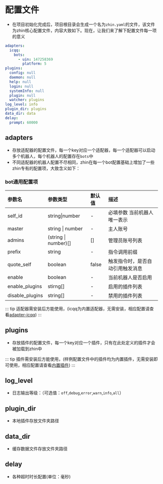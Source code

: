 # 配置文件
- 在项目初始化完成后，项目根目录会生成一个名为`zhin.yaml`的文件，该文件为zhin核心配置文件，内容大致如下。现在，让我们来了解下配置文件每一项的意义
```yaml
adapters:
  icqq:
    bots:
      - uin: 147258369
        platform: 5
plugins:
  config: null
  daemon: null
  help: null
  login: null
  systemInfo: null
  plugin: null
  watcher: plugins
log_level: info
plugin_dir: plugins
data_dir: data
delay:
  prompt: 60000
```
## adapters
- 存放适配器的配置文件，每一个key对应一个适配器，每一个适配器可以启动多个机器人，每个机器人的配置存在`bots`中
- 不同适配器的机器人配置不尽相同，zhin在每一个bot配置基础上增加了一些zhin专有的配置项，大致含义如下：
### bot通用配置项
|参数名| 参数类型               | 默认值   | 描述               |
|:---|:-------------------|:------|:-----------------|
|self_id|string&#124;number| -     | 必填参数 当前机器人唯一表示   |
|  master | string &#124; number     | - | 主人账号    |
| admins| (string &#124; number)[] | [] | 管理员账号列表 |
| prefix| string                   | - | 指令调用前缀  |
|quote_self|boolean| false | 触发指令时，是否自动引用触发消息 |
| enable|boolean| -     | 当前机器人是否启用|
|enable_plugins|stirng[]|-|启用的插件列表|
|disable_plugins|string[]|-|禁用的插件列表|

::: tip
适配器需安装后方能使用，(icqq为内置适配器，无需安装，相应配置请查看[adapter-icqq](/config/adapter-icqq))
:::
## plugins
- 存放插件的配置文件，每一个key对应一个插件，只有在此处定义的插件才会被加载到zhin中

::: tip
插件需安装后方能使用，(样例配置文件中的插件均为内置插件，无需安装即可使用，相应配置请查看[内置插件](/config/built-plugin))
:::
## log_level
- 日志输出等级：（可选值：`off`,`debug`,`error`,`warn`,`info`,`all`）
## plugin_dir
- 本地插件存放文件夹路径
## data_dir
- 缓存数据文件存放文件夹路径
## delay
- 各种超时时长配置(单位：毫秒)


